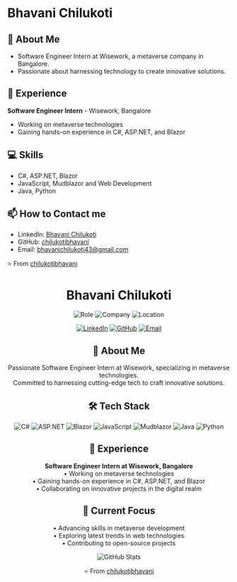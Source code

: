 # Bhavani Chilukoti

## 👋 About Me
- Software Engineer Intern at Wisework, a metaverse company in Bangalore.
- Passionate about harnessing technology to create innovative solutions.

## 💼 Experience
**Software Engineer Intern** - Wisework, Bangalore
- Working on metaverse technologies
- Gaining hands-on experience in C#, ASP.NET, and Blazor

## 💻 Skills
- C#, ASP.NET, Blazor
- JavaScript, Mudblazor and Web Development
- Java, Python

## 📫 How to Contact me
- LinkedIn: [Bhavani Chilukoti](https://www.linkedin.com/in/bhavani-chilukoti-80124a293/)
- GitHub: [chilukotibhavani](https://github.com/chilukotibhavani)
- Email: bhavanichilukoti43@gmail.com


⭐️ From [chilukotibhavani](https://github.com/chilukotibhavani)



<h1 align="center">Bhavani Chilukoti</h1>
<p align="center">
  <img src="https://img.shields.io/badge/Role-Software%20Engineer%20Intern-brightgreen" alt="Role"/>
  <img src="https://img.shields.io/badge/Company-Wisework-blue" alt="Company"/>
  <img src="https://img.shields.io/badge/Location-Bangalore-orange" alt="Location"/>
</p>
<p align="center">
  <a href="https://www.linkedin.com/in/bhavani-chilukoti-80124a293/"><img src="https://img.shields.io/badge/LinkedIn-Connect-blue?style=for-the-badge&logo=linkedin" alt="LinkedIn"/></a>
  <a href="https://github.com/chilukotibhavani"><img src="https://img.shields.io/badge/GitHub-Follow-181717?style=for-the-badge&logo=github" alt="GitHub"/></a>
  <a href="mailto:bhavanichilukoti43@gmail.com"><img src="https://img.shields.io/badge/Email-Contact-red?style=for-the-badge&logo=gmail" alt="Email"/></a>
</p>

<h2 align="center">👋 About Me</h2>
<p align="center">
  Passionate Software Engineer Intern at Wisework, specializing in metaverse technologies. <br>
  Committed to harnessing cutting-edge tech to craft innovative solutions.
</p>

<h2 align="center">🛠️ Tech Stack</h2>
<p align="center">
  <img src="https://img.shields.io/badge/C%23-239120?style=for-the-badge&logo=c-sharp&logoColor=white" alt="C#"/>
  <img src="https://img.shields.io/badge/ASP.NET-5C2D91?style=for-the-badge&logo=.net&logoColor=white" alt="ASP.NET"/>
  <img src="https://img.shields.io/badge/Blazor-512BD4?style=for-the-badge&logo=blazor&logoColor=white" alt="Blazor"/>
  <img src="https://img.shields.io/badge/JavaScript-F7DF1E?style=for-the-badge&logo=javascript&logoColor=black" alt="JavaScript"/>
  <img src="https://img.shields.io/badge/Mudblazor-3280C9?style=for-the-badge&logo=blazor&logoColor=white" alt="Mudblazor"/>
  <img src="https://img.shields.io/badge/Java-ED8B00?style=for-the-badge&logo=java&logoColor=white" alt="Java"/>
  <img src="https://img.shields.io/badge/Python-3776AB?style=for-the-badge&logo=python&logoColor=white" alt="Python"/>
</p>

<h2 align="center">💼 Experience</h2>
<p align="center">
  <strong>Software Engineer Intern at Wisework, Bangalore</strong>
  <br>
  • Working on metaverse technologies
  <br>
  • Gaining hands-on experience in C#, ASP.NET, and Blazor
  <br>
  • Collaborating on innovative projects in the digital realm
</p>

<h2 align="center">🚀 Current Focus</h2>
<p align="center">
  • Advancing skills in metaverse development
  <br>
  • Exploring latest trends in web technologies
  <br>
  • Contributing to open-source projects
</p>

<p align="center">
  <img src="https://github-readme-stats.vercel.app/api?username=chilukotibhavani&show_icons=true&theme=radical" alt="GitHub Stats"/>
</p>
<p align="center">⭐️ From <a href="https://github.com/chilukotibhavani">chilukotibhavani</a></p>
